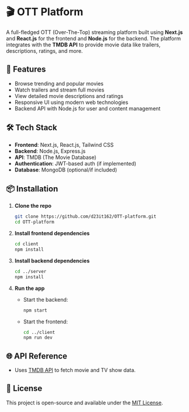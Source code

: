 
# 🎬 OTT Platform

A full-fledged OTT (Over-The-Top) streaming platform built using **Next.js** and **React.js** for the frontend and **Node.js** for the backend. The platform integrates with the **TMDB API** to provide movie data like trailers, descriptions, ratings, and more.

## 🚀 Features

- Browse trending and popular movies
- Watch trailers and stream full movies
- View detailed movie descriptions and ratings
- Responsive UI using modern web technologies
- Backend API with Node.js for user and content management

## 🛠 Tech Stack

- **Frontend**: Next.js, React.js, Tailwind CSS
- **Backend**: Node.js, Express.js
- **API**: TMDB (The Movie Database)
- **Authentication**: JWT-based auth (if implemented)
- **Database**: MongoDB (optional/if included)

## 📦 Installation

1. **Clone the repo**
   ```bash
   git clone https://github.com/d23it162/OTT-platform.git
   cd OTT-platform
   ```

2. **Install frontend dependencies**
   ```bash
   cd client
   npm install
   ```

3. **Install backend dependencies**
   ```bash
   cd ../server
   npm install
   ```

4. **Run the app**
   - Start the backend:
     ```bash
     npm start
     ```
   - Start the frontend:
     ```bash
     cd ../client
     npm run dev
     ```

## 🌐 API Reference

- Uses [TMDB API](https://www.themoviedb.org/documentation/api) to fetch movie and TV show data.

## 📄 License

This project is open-source and available under the [MIT License](LICENSE).
